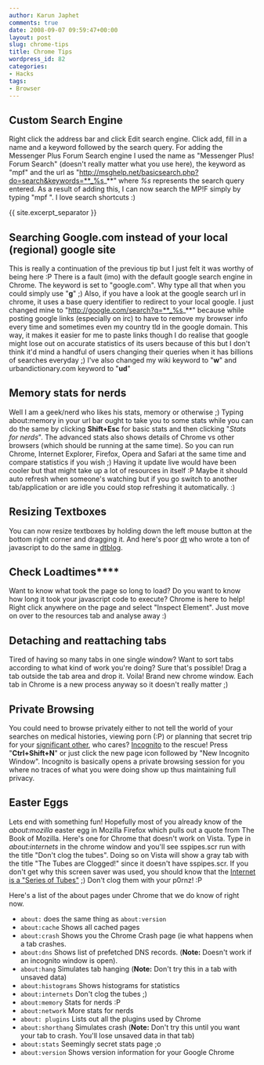 ```yaml
---
author: Karun Japhet
comments: true
date: 2008-09-07 09:59:47+00:00
layout: post
slug: chrome-tips
title: Chrome Tips
wordpress_id: 82
categories:
- Hacks
tags:
- Browser
---
```


## Custom Search Engine

Right click the address bar and click Edit search engine. Click add, fill in a name and a keyword followed by the search query.
For adding the Messenger Plus Forum Search engine I used the name as "Messenger Plus! Forum Search" (doesn't really matter what you use here), the keyword as "mpf" and the url as "http://msghelp.net/basicsearch.php?do=search&keywords=**_%s_**" where _%s_ represents the search query entered. As a result of adding this, I can now search the MP!F simply by typing "mpf ". I love search shortcuts :)

{{ site.excerpt_separator }}

## Searching Google.com instead of your local (regional) google site

This is really a continuation of the previous tip but I just felt it was worthy of being here :P There is a fault (imo) with the default google search engine in Chrome. The keyword is set to "google.com". Why type all that when you could simply use "**g**" ;) Also, if you have a look at the google search url in chrome, it uses a base query identifier to redirect to your local google. I just changed mine to "http://google.com/search?q=**_%s_**" because while posting google links (especially on irc) to have to remove my browser info every time and sometimes even my country tld in the google domain. This way, it makes it easier for me to paste links though I do realise that google might lose out on accurate statistics of its users because of this but I don't think it'd mind a handful of users changing their queries when it has billions of searches everyday ;) I've also changed my wiki keyword to "**w**" and urbandictionary.com keyword to "**ud**"

## Memory stats for nerds

Well I am a geek/nerd who likes his stats, memory or otherwise ;) Typing about:memory in your url bar ought to take you to some stats while you can do the same by clicking **Shift+Esc** for basic stats and then clicking "_Stats for nerds_". The advanced stats also shows details of Chrome vs other browsers (which should be running at the same time). So you can run Chrome, Internet Explorer, Firefox, Opera and Safari at the same time and compare statistics if you wish ;) Having it update live would have been cooler but that might take up a lot of resources in itself :P Maybe it should auto refresh when someone's watching but if you go switch to another tab/application or are idle you could stop refreshing it automatically. :)

## Resizing Textboxes

You can now resize textboxes by holding down the left mouse button at the bottom right corner and dragging it. And here's poor [dt](http://thedt.net) who wrote a ton of javascript to do the same in [dtblog](http://blog.thedt.net).


## Check Loadtimes****

Want to know what took the page so long to load? Do you want to know how long it took your javascript code to execute? Chrome is here to help! Right click anywhere on the page and select "Inspect Element". Just move on over to the resources tab and analyse away :)

## Detaching and reattaching tabs

Tired of having so many tabs in one single window? Want to sort tabs according to what kind of work you're doing? Sure that's possible! Drag a tab outside the tab area and drop it. Voila! Brand new chrome window. Each tab in Chrome is a new process anyway so it doesn't really matter ;)

## Private Browsing

You could need to browse privately either to not tell the world of your searches on medical histories, viewing porn (:P) or planning that secret trip for your [significant other](http://www.urbandictionary.com/define.php?term=significant+other), who cares? [Incognito](http://www.google.com/support/chrome/bin/answer.py?answer=95464&hl=en-US) to the rescue! Press "**Ctrl+Shift+N**" or just click the new page icon followed by "New Incognito Window". Incognito is basically opens a private browsing session for you where no traces of what you were doing show up thus maintaining full privacy.


## Easter Eggs

Lets end with something fun! Hopefully most of you already know of the _about:mozilla_ easter egg in Mozilla Firefox which pulls out a quote from The Book of Mozilla. Here's one for Chrome that doesn't work on Vista. Type in _about:internets_ in the chrome window and you'll see sspipes.scr run with the title "Don't clog the tubes". Doing so on Vista will show a gray tab with the title "The Tubes are Clogged!" since it doesn't have sspipes.scr. If you don't get why this screen saver was used, you should know that the [Internet is a "Series of Tubes"](http://en.wikipedia.org/wiki/Series_of_tubes) ;) Don't clog them with your p0rnz! :P

Here's a list of the about pages under Chrome that we do know of right now.

  * `about:` does the same thing as `about:version`
  * `about:cache` Shows all cached pages
  * `about:crash` Shows you the Chrome Crash page (ie what happens when a tab crashes.
  * `about:dns` Shows list of prefetched DNS records. (**Note:** Doesn't work if an incognito window is open).
  * `about:hang` Simulates tab hanging (**Note:** Don't try this in a tab with unsaved data)
  * `about:histograms` Shows histograms for statistics
  * `about:internets` Don't clog the tubes ;)
  * `about:memory` Stats for nerds :P
  * `about:network` More stats for nerds
  * `about: plugins` Lists out all the plugins used by Chrome
  * `about:shorthang` Simulates crash (**Note:** Don't try this until you want your tab to crash. You'll lose unsaved data in that tab)
  * `about:stats` Seemingly secret stats page ;o
  * `about:version` Shows version information for your Google Chrome
